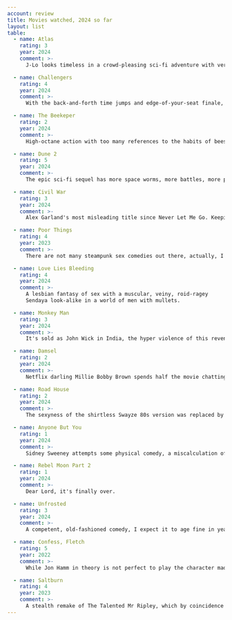 ```yaml
---
account: review
title: Movies watched, 2024 so far
layout: list
table:
  - name: Atlas
    rating: 3
    year: 2024
    comment: >-
      J-Lo looks timeless in a crowd-pleasing sci-fi adventure with very decent special effects, considering it's Netflix.

  - name: Challengers
    rating: 4
    year: 2024
    comment: >-
      With the back-and-forth time jumps and edge-of-your-seat finale, the movie itself is a tennis match.

  - name: The Beekeper
    rating: 2
    year: 2024
    comment: >-
      High-octane action with too many references to the habits of bees and hives.

  - name: Dune 2
    rating: 5
    year: 2024
    comment: >-
      The epic sci-fi sequel has more space worms, more battles, more palace intrigue and a better popcorn bucket.

  - name: Civil War
    rating: 3
    year: 2024
    comment: >-
      Alex Garland's most misleading title since Never Let Me Go. Keeping the story apolitical drained all the depth out of it.

  - name: Poor Things
    rating: 4
    year: 2023
    comment: >-
      There are not many steampunk sex comedies out there, actually, I think this is the only one.

  - name: Love Lies Bleeding
    rating: 4
    year: 2024
    comment: >-
      A lesbian fantasy of sex with a muscular, veiny, roid-ragey 
      Sendaya look-alike in a world of men with mullets.

  - name: Monkey Man
    rating: 3
    year: 2024
    comment: >-
      It's sold as John Wick in India, the hyper violence of this revenge flick is not for the squeamish.

  - name: Damsel
    rating: 2
    year: 2024
    comment: >-
      Netflix darling Millie Bobby Brown spends half the movie chatting with a dragon that wants to eat her.

  - name: Road House
    rating: 2
    year: 2024
    comment: >-
      The sexyness of the shirtless Swayze 80s version was replaced by UFC bro propaganda.

  - name: Anyone But You
    rating: 1
    year: 2024
    comment: >-
      Sidney Sweeney attempts some physical comedy, a miscalculation of her talents. Charmless, unfunny romantic comedy.

  - name: Rebel Moon Part 2
    rating: 1
    year: 2024
    comment: >-
      Dear Lord, it's finally over.

  - name: Unfrosted
    rating: 3
    year: 2024
    comment: >-
      A competent, old-fashioned comedy, I expect it to age fine in years to come.

  - name: Confess, Fletch
    rating: 5
    year: 2022
    comment: >-
      While Jon Hamm in theory is not perfect to play the character made popular by Chevy Chase, the movie triumphs in all fronts.

  - name: Saltburn
    rating: 4
    year: 2023
    comment: >-
      A stealth remake of The Talented Mr Ripley, which by coincidence has a new show on Netflix.
---
```

